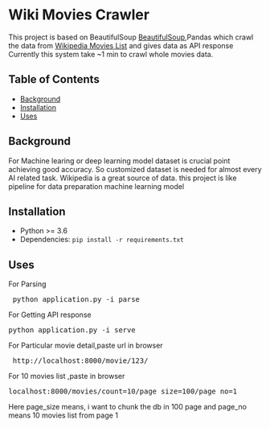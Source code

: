 
# Wiki Movies Crawler
This project is based on BeautifulSoup
[BeautifulSoup](https://pypi.org/project/beautifulsoup4/),Pandas which crawl the data from [Wikipedia Movies List](https://en.wikipedia.org/wiki/List_of_Academy_Award-winning_films)
and gives data as API response
Currently this system take ~1 min to crawl whole movies data.


## Table of Contents
- [Background](#Background)
- [Installation](#installation)
- [Uses](#use)



## Background
For Machine learing or deep learning model dataset is crucial point achieving good accuracy. So customized dataset is needed for almost every AI related task.
Wikipedia is a great source of data. this project is like pipeline for data preparation machine learning model

## Installation

* Python >= 3.6
* Dependencies: ```pip install -r requirements.txt```



## Uses

For Parsing 
<pre> python application.py -i parse </pre>


For Getting API response 
<pre>python application.py -i serve</pre>

For Particular movie detail,paste url in browser
<pre> http://localhost:8000/movie/123/ </pre>
For 10 movies list ,paste in browser
<pre>localhost:8000/movies/count=10/page_size=100/page_no=1</pre>
Here page_size means, i want to  chunk the db in 100 page and page_no means 10 movies list from page 1





